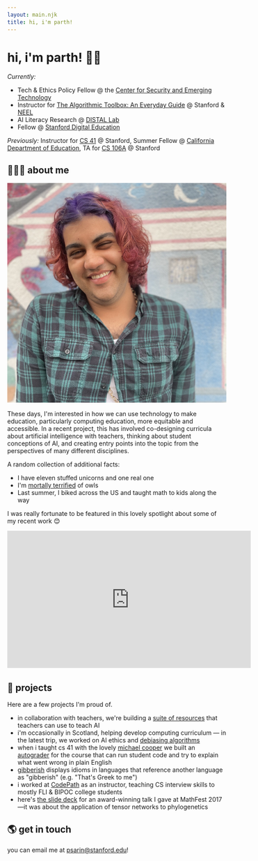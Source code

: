 ```yaml
---
layout: main.njk
title: hi, i'm parth!
---
```

# hi, i'm parth! 👋🏽

<div id="roles">

*Currently:* 
* Tech & Ethics Policy Fellow @ the [Center for Security and Emerging Technology](https://cset.georgetown.edu/)
* Instructor for [The Algorithmic Toolbox: An Everyday Guide](https://docs.google.com/document/d/1p_Racn9prXz3MyZ2qwAWcwdIUWCiccr76i6o8iSPUCk/preview) @ Stanford & [NEEL](https://edequitylab.org/)
* AI Literacy Research @ [DISTAL Lab](https://distal.stanford.edu/)
* Fellow @ [Stanford Digital Education](https://digitaleducation.stanford.edu/)

*Previously:* Instructor for [CS 41](https://stanfordpython.com/) @ Stanford, Summer Fellow @ [California Department of Education](https://www.cde.ca.gov/ta/ac/), TA for [CS 106A](http://cs106a.stanford.edu/) @ Stanford
</div>

## 🧑🏽‍🏫 about me

<img src="/img/me.png" class="logo" alt="me with dyed hair standing in front of a mural">

These days, I'm interested in how we can use technology to make education, particularly computing education, more equitable and accessible. In a recent project, this has involved co-designing curricula about artificial intelligence with teachers, thinking about student conceptions of AI, and creating entry points into the topic from the perspectives of many different disciplines.

A random collection of additional facts:

* I have eleven stuffed unicorns and one real one
* I'm [mortally terrified](https://griefbacon.substack.com/p/the-duolingo-owl) of owls
* Last summer, I biked across the US and taught math to kids along the way

I was really fortunate to be featured in this lovely spotlight about some of my recent work 😊

<div class="videoWrapper">
    <iframe width="560" height="315" src="https://www.youtube.com/embed/s6aH1LtFzno" title="YouTube video player" frameborder="0" allow="accelerometer; autoplay; clipboard-write; encrypted-media; gyroscope; picture-in-picture; web-share" allowfullscreen></iframe>
</div>

## 🚀 projects

Here are a few projects I'm proud of.

* in collaboration with teachers, we're building a [suite of resources](https://craft.stanford.edu/) that teachers can use to teach AI
* i'm occasionally in Scotland, helping develop computing curriculum — in the latest trip, we worked on AI ethics and [debiasing algorithms](https://debias.netlify.app/)
* when i taught cs 41 with the lovely [michael cooper](https://michaeljohncooper.com/) we built an [autograder](https://github.com/stanfordpython/autograder) for the course that can run student code and try to explain what went wrong in plain English
* [gibberish](/projects/gibberish) displays idioms in languages that reference another language as "gibberish" (e.g. "That's Greek to me")
* i worked at [CodePath](https://codepath.org/) as an instructor, teaching CS interview skills to mostly FLI & BIPOC college students
* here's [the slide deck](/files/mathfest-2017-tensor-talk.pdf) for an award-winning talk I gave at MathFest 2017—it was about the application of tensor networks to phylogenetics

## 🌎 get in touch

you can email me at psarin@stanford.edu!
